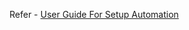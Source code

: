 Refer - [User Guide For Setup Automation](https://github.com/ranabhavin/Automation_Framework/wiki/User-Guide-for-Automation-Framework)
